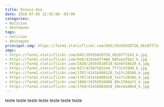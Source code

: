 ```yaml
---
title: Ensaio Ana
date: 2018-07-05 22:55:00 -03:00
categories:
- Notícias
- destaques
tags:
- noticias
- destaques
principal-img: https://farm1.staticflickr.com/845/29355020728_db18f77243_k.jpg
imgs:
- https://farm1.staticflickr.com/845/29355020728_db18f77243_k.jpg
- https://farm1.staticflickr.com/920/41416477480_b05a2efbb2_k.jpg
- https://farm2.staticflickr.com/1830/29355010518_62e6f58b20_k.jpg
- https://farm1.staticflickr.com/927/42507583244_7f73c5fd99_k.jpg
- https://farm2.staticflickr.com/1787/41416480320_7a1fc2036b_k.jpg
- https://farm2.staticflickr.com/1787/41416480320_7a1fc2036b_k.jpg
- https://farm2.staticflickr.com/1808/29355016988_09c178daf2_k.jpg
- https://farm2.staticflickr.com/1769/41416482020_39ec6a48e8_k.jpg
---
```


teste teste teste teste teste teste teste